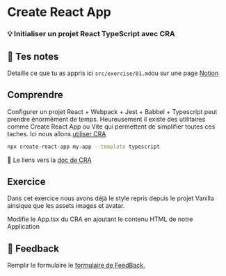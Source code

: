 # Create React App

### 💡 Initialiser un projet React TypeScript avec CRA

## 📝 Tes notes

Detaille ce que tu as appris ici `src/exercise/01.md`ou sur une page [Notion](https://go.mikecodeur.com/course-notes-template)

## Comprendre

Configurer un projet React + Webpack + Jest + Babbel + Typescript peut prendre énormément de temps. Heureusement il existe des utilitaires comme Create React App ou Vite qui permettent de simplifier toutes ces taches. Ici nous allons [utiliser CRA](https://create-react-app.dev/docs/adding-typescript/)

```bash
npx create-react-app my-app --template typescript
```

📑 Le liens vers la [doc de CRA](https://create-react-app.dev/docs/adding-typescript/)

## Exercice

Dans cet exercice nous avons déjà le style repris depuis le projet Vanilla ainsique que les assets images et avatar.

Modifie le App.tsx du CRA en ajoutant le contenu HTML de notre Application

## 🐜 Feedback

Remplir le formulaire le [formulaire de FeedBack.](https://go.mikecodeur.com/cours-react-avis?entry.1912869708=TypeScript%20PRO&entry.1430994900=6.React%20TypeScript&entry.533578441=01%20Init%20CRA)
